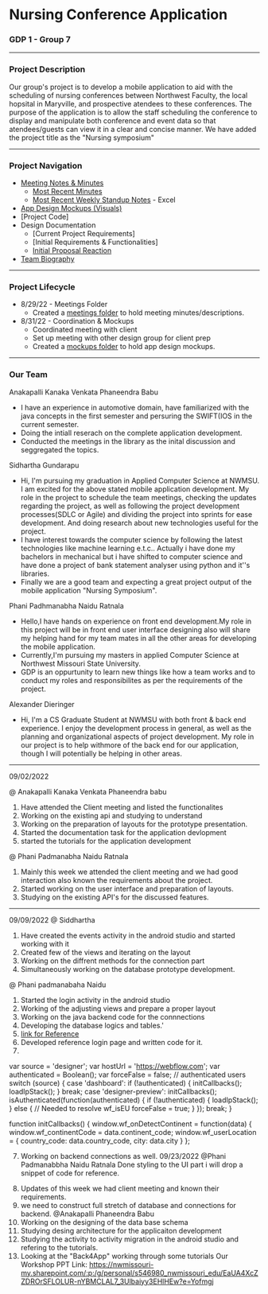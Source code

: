 # Nursing Conference Application

### GDP 1 - Group 7

---

### Project Description

Our group's project is to develop a mobile application to aid with the scheduling of nursing conferences between Northwest Faculty, the local hopsital in Maryville, and prospective atendees to these conferences.  The purpose of the application is to allow the staff scheduling the conference to display and manipulate both conference and event data so that atendees/guests can view it in a clear and concise manner.
We have added the project title as the "Nursing symposium"

---

### Project Navigation

 - [Meeting Notes & Minutes](/Meetings/)
    - [Most Recent Minutes](/Meetings/minutes_8_25.md)
    - [Most Recent Weekly Standup Notes](/Meetings/SU%20Meeting%201.xlsx) - Excel
 - [App Design Mockups (Visuals)](/Mockups/)
 - [Project Code]
 - Design Documentation
    - [Current Project Requirements]
    - [Initial Requirements & Functionalities]
    - [Initial Proposal Reaction](application_propopsal.md)
 - [Team Biography](#our-team)

---

### Project Lifecycle

- 8/29/22 - Meetings Folder
    - Created a [meetings folder](/Meetings/) to hold meeting minutes/descriptions.
- 8/31/22 - Coordination & Mockups
    - Coordinated meeting with client
    - Set up meeting with other design group for client prep
    - Created a [mockups folder](/Mockups/) to hold app design mockups.

---

### Our Team

Anakapalli Kanaka Venkata Phaneendra Babu

 - I have an experience in automotive domain, have familiarized with the java concepts in the first semester and persuring the SWIFT(IOS in the current semester.
 - Doing the intiall reserach on the complete application development.
 - Conducted the meetings in the library as the inital discussion and seggregated the topics.


Sidhartha Gundarapu

- Hi, I'm pursuing my graduation in Applied Computer Science at NWMSU. I am excited for the above stated mobile application development. My role in the project to schedule the team meetings, checking the updates regarding the project, as well as following the project development processes(SDLC or Agile) and dividing the project into sprints for ease development. And doing research about new technologies useful for the project.
- I have interest towards the computer science by following the latest technologies like machine learning e.t.c.. Actually i have done my bachelors in mechanical but i have shifted to computer science and have done a project of bank statement analyser using python and it''s libraries.
- Finally we are a good team and expecting a great project output of the mobile application "Nursing Symposium".

Phani Padhmanabha Naidu Ratnala

 - Hello,I have hands on experience on front end development.My role in this project will be in front end user interface designing also will share my helping hand for my team mates in all the other areas for developing the mobile application.
 - Currently,I'm pursuing my masters in applied Computer Science at Northwest Missouri State University.
 - GDP is an oppurtunity to learn new things like how a team works and to conduct my roles and responsibilites as per the requirements of the project.

Alexander Dieringer

- Hi, I'm a CS Graduate Student at NWMSU with both front & back end experience.  I enjoy the development process in general, as well as the planning and organizational aspects of project development.  My role in our project is to help withmore of the back end for our application, though I will potentially be helping in other areas.
-----------------------------------------------------------------------------
09/02/2022

@ Anakapalli Kanaka Venkata Phaneendra babu
1. Have attended the Client meeting and listed the functionalites
2. Working on the existing api and studying to understand
3. Working on the preparation of layouts for the prototype presentation.
4. Started the documentation task for the application devlopment
5. started the tutorials for the application development

@ Phani Padmanabha Naidu Ratnala
1) Mainly this week we attended the client meeting and we had good interaction also known the requirements about the project.
2) Started working on the user interface and preparation of layouts.
3) Studying on the existing API's for the discussed features.

-----------------------------------------
09/09/2022
@ Siddhartha
1. Have created the events activity in the android studio and started working with it 
2. Created few of the views and iterating on the layout
3. Working on the diffrent methods for the connection part
4. Simultaneously working on the database prototype development.

@ Phani padmanabaha Naidu
1. Started the login activity in the android studio
2. Working of the adjusting views and prepare a proper layout
3. Working on the java backend code for the connnections
4. Developing the database logics and tables.'
5. [link for Reference](https://webflow.com/design/nursing-symposium)
6. Developed reference login page and written code for it.
7. <!DOCTYPE html><html><head><meta charset="utf-8"><meta http-equiv="X-UA-Compatible" content="IE=edge,chrome=1"><meta name="app-version"><meta name="_csrf" href="/manifest.json"><meta name="viewport" content="width=device-width, initial-scale=1"><meta name="theme-color" content="#3490eb"><link rel="stylesheet"> <title>Webflow - Nursing Symposium</title><link rel="icon" 
var source = 'designer';
var hostUrl = 'https://webflow.com';
var authenticated = Boolean();
var forceFalse = false;
// authenticated users
switch (source) {
  case 'dashboard':
    if (!authenticated) {
      initCallbacks();
      loadIpStack();
    }
    break;
  case 'designer-preview':
    initCallbacks();
    isAuthenticated(function(authenticated) {
      if (!authenticated) {
        loadIpStack();
      } else {
        // Needed to resolve wf_isEU
        forceFalse = true;
      }
    });
    break;
}

function initCallbacks() {
  window.wf_onDetectContinent = function(data) { 
    window.wf_continentCode = data.continent_code; 
    window.wf_userLocation = {
      country_code: data.country_code,
      city: data.city
    }
  };

7. Working on backend connections as well.
09/23/2022
@Phani Padmanabbha Naidu Ratnala
Done styling to the UI part i will drop a snippet of code for reference.
 <style>
    .card {
      /* background-color: whitesmoke; */
      background-color:  #bfff00;
      box-shadow: 0 4px 8px 0 rgba(0, 0, 0, 0.2);
      transition: 0.3s;
      width: 40%;
      align-content: center;
    }

    .center {
      margin: auto;
      width: 60%;
      /* border: 5px solid gray; */
      padding: 10px;
      display: flex;
      align-items: center;
      justify-content: center;
      align-content: center;
      min-height: 60vh;
    }

    .card:hover, .login-container:hover, img:hover{
      box-shadow: 0 8px 20px 0 rgba(0, 0, 0, 0.6);
    }

    .container {
      padding: 2px 16px;
    }

    .login-container{
      background-color: whitesmoke;
      box-shadow: 0 4px 8px 0 rgba(0, 0, 0, 0.2);
      width: 40%;
      align-content: center;      
      margin: auto;
      width: 75%;
      /* text-align: center; */
      /* border: 5px solid gray; */
      padding: 10px;
      align-items: center;
      /* justify-content: center; */
      /* align-content: center; */
      min-height: 60vh;
    }

    .title-header{
      text-align: center;
      display: block;
      font-family:'Times New Roman', Times, serif;
      text-shadow: 0 4px 8px 0 gray;
      box-shadow: 0 4px 8px 0 gray;
      padding: 1%;
      background-color:  #ffaa80;
    }
  </style>
8. Updates of this week
 we had client meeting and known their requirements.
9. we need to construct full stretch of database and connections for backend.
@Anakapalli Phaneendra Babu
1. Working on the designing of the data base schema
2. Studying desing architecture for the applicaiton development
3. Studying the activity to activity migration in the android studio and refering to the tutorials.
4. Looking at the "Back4App" working through some tutorials
Our Workshop PPT Link: https://nwmissouri-my.sharepoint.com/:p:/g/personal/s546980_nwmissouri_edu/EaUA4XcZZDROrSFLOLUR-nYBMCLAL7_3Ulbaiyy3EHlHEw?e=Yofmgj 
